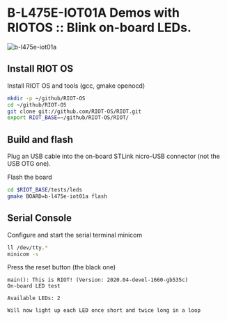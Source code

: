 # B-L475E-IOT01A Demos with RIOTOS :: Blink on-board LEDs.

![b-l475e-iot01a](../images/b-l475e-iot01a.jpg)

## Install RIOT OS

Install RIOT OS and tools (gcc, gmake openocd)

```bash
mkdir -p ~/github/RIOT-OS
cd ~/github/RIOT-OS
git clone git://github.com/RIOT-OS/RIOT.git
export RIOT_BASE=~/github/RIOT-OS/RIOT/
```

## Build and flash

Plug an USB cable into the on-board STLink nicro-USB connector (not the USB OTG one). 

Flash the board
```bash
cd $RIOT_BASE/tests/leds
gmake BOARD=b-l475e-iot01a flash
```

## Serial Console

Configure and start the serial terminal minicom
```bash
ll /dev/tty.*
minicom -s
```

Press the reset button (the black one)

```
main(): This is RIOT! (Version: 2020.04-devel-1660-gb535c)                   
On-board LED test                                                            
                                                                             
Available LEDs: 2                                                            
                                                                             
Will now light up each LED once short and twice long in a loop
```
                                        



